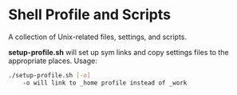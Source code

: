 Shell Profile and Scripts
=========================
A collection of Unix-related files, settings, and scripts.

**setup-profile.sh** will set up sym links and copy settings files to the appropriate places. Usage:

```sh
./setup-profile.sh [-o]
	-o will link to _home profile instead of _work
```
